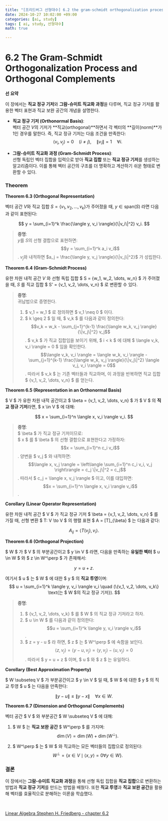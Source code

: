 ```yaml
---
title: "[프리드버그 선형대수] 6.2 the gram-schmidt orthogonalization process and orthogonal complements"
date: 2024-10-27 10:02:00 +09:00  
categories: [ai, study]  
tags: [ ai, study, 선형대수]  
math: true  

---
```


# **6.2 The Gram-Schmidt Orthogonalization Process and Orthogonal Complements**

**선 요약**

이 장에서는 **직교 정규 기저**와 **그람-슈미트 직교화 과정**을 다루며, 직교 정규 기저를 활용한 벡터 표현과 직교 보완 공간의 개념을 설명한다.  

- **직교 정규 기저 (Orthonormal Basis)**:  
  벡터 공간 $V$의 기저가 **직교(orthogonal)**하면서 각 벡터의 **길이(norm)**가 1인 경우를 말한다. 즉, 직교 정규 기저는 다음 조건을 만족한다:  
  $$
  \langle v_i, v_j \rangle = 0 \quad (i \neq j), \quad \|v_i\| = 1 \quad \forall i.
  $$

- **그람-슈미트 직교화 과정 (Gram-Schmidt Process)**:  
  선형 독립인 벡터 집합을 입력으로 받아 **직교 집합** 또는 **직교 정규 기저**를 생성하는 알고리즘이다. 이를 통해 벡터 공간의 구조를 더 명확하고 계산하기 쉬운 형태로 변환할 수 있다.


### **Theorem**

**Theorem 6.3 (Orthogonal Representation)**

벡터 공간 $V$와 직교 집합 $S = \{v_1, v_2, \dots, v_k\}$가 주어졌을 때, $y \in \text{span}(S)$ 라면 다음과 같이 표현된다:

$$
y = \sum_{i=1}^k \frac{\langle y, v_i \rangle}{\|v_i\|^2} v_i.
$$

> **증명**:  
> $y$를 $S$의 선형 결합으로 표현하면:  
> $$y = \sum_{i=1}^k a_i v_i$$.
> $v_j$와 내적하면 $a_j = \frac{\langle y, v_j \rangle}{\|v_j\|^2}$ 가 성립한다.

**Theorem 6.4 (Gram-Schmidt Process)**

유한 차원 내적 공간 $V$ 와 선형 독립 집합 $ S = \{w_1, w_2, \dots, w_n\} $ 가 주어졌을 때, $S$ 를 직교 집합 $ S' = \{v_1, v_2, \dots, v_n\} $ 로 변환할 수 있다.

> **증명**:  
> 귀납법으로 증명한다.  
> 1. $ v_1 = w_1 $ 로 정의하면 $ v_1 \neq 0 $ 이다.  
> 2. $ k \geq 2 $ 일 때, $ v_k $ 를 다음과 같이 정의한다:  
>    $$v_k = w_k - \sum_{j=1}^{k-1} \frac{\langle w_k, v_j \rangle}{\|v_j\|^2} v_j$$.
>    $ v_k $ 가 직교 집합임을 보이기 위해, $ i < k $ 에 대해 $ \langle v_k, v_i \rangle = 0 $ 임을 확인한다.  
>    $$\langle v_k, v_i \rangle = \langle w_k, v_i \rangle - \sum_{j=1}^{k-1} \frac{\langle w_k, v_j \rangle}{\|v_j\|^2} \langle v_j, v_i \rangle = 0$$.
> 따라서 $ v_k $ 는 기존 벡터들과 직교하며, 이 과정을 반복하면 직교 집합 $ \{v_1, v_2, \dots, v_n\} $ 를 얻는다.

**Theorem 6.5 (Representation in an Orthonormal Basis)**

$ V $ 가 유한 차원 내적 공간이고 $ \beta = \{v_1, v_2, \dots, v_n\} $ 가 $ V $ 의 **직교 정규 기저**라면, $ x \in V $ 에 대해:

$$
x = \sum_{i=1}^n \langle x, v_i \rangle v_i.
$$

> **증명**:  
> $ \beta $ 가 직교 정규 기저이므로:  
> $ x $ 를 $ \beta $ 의 선형 결합으로 표현한다고 가정하자:  
> $$x = \sum_{i=1}^n c_i v_i$$.
> 양변을 $ v_j $ 와 내적하면:  
> $$\langle x, v_j \rangle = \left\langle \sum_{i=1}^n c_i v_i, v_j \right\rangle = c_j \|v_j\|^2 = c_j$$.
> 따라서 $ c_j = \langle x, v_j \rangle $ 이고, 이를 대입하면:  
> $$x = \sum_{i=1}^n \langle x, v_i \rangle v_i$$.

**Corollary (Linear Operator Representation)**

유한 차원 내적 공간 $ V $ 가 직교 정규 기저 $ \beta = \{v_1, v_2, \dots, v_n\} $ 를 가질 때, 선형 변환 $ T: V \to V $ 의 행렬 표현 $ A = [T]_{\beta} $ 는 다음과 같다:

$$
A_{ij} = \langle T(v_j), v_i \rangle.
$$

**Theorem 6.6 (Orthogonal Projection)**

$ W $ 가 $ V $ 의 부분공간이고 $ y \in V $ 라면, 다음을 만족하는 **유일한 벡터** $ u \in W $ 와 $ z \in W^\perp $ 가 존재해서:

$$
y = u + z.
$$

여기서 $ u $ 는 $ W $ 에 대한 $ y $ 의 **직교 투영**이며:  
$$
u = \sum_{i=1}^k \langle y, v_i \rangle v_i \quad (\{v_1, v_2, \dots, v_k\} \text{는 $ W $의 직교 정규 기저}).
$$

> **증명**:  
> 1. $ \{v_1, v_2, \dots, v_k\} $ 를 $ W $ 의 직교 정규 기저라고 하자.  
> 2. $ u \in W $ 를 다음과 같이 정의한다:  
>    $$u = \sum_{i=1}^k \langle y, v_i \rangle v_i$$.
> 3. $ z = y - u $ 라 하면, $ z $ 는 $ W^\perp $ 에 속함을 보인다.  
>    $$\langle z, v_j \rangle = \langle y - u, v_j \rangle = \langle y, v_j \rangle - \langle u, v_j \rangle = 0$$.
> 따라서 $ y = u + z $ 이며, $ u $ 와 $ z $ 는 유일하다.

**Corollary (Best Approximation Property)**

$ W \subseteq V $ 가 부분공간이고 $ y \in V $ 일 때, $ W $ 에 대한 $ y $ 의 직교 투영 $ u $ 는 다음을 만족한다:

$$
\|y - u\| \leq \|y - x\| \quad \forall x \in W.
$$

**Theorem 6.7 (Dimension and Orthogonal Complements)**

벡터 공간 $ V $ 와 부분공간 $ W \subseteq V $ 에 대해:

1. $ W $ 는 **직교 보완 공간** $ W^\perp $ 를 가지며:
   $$
   \dim(V) = \dim(W) + \dim(W^\perp).
   $$

2. $ W^\perp $ 는 $ W $ 와 직교하는 모든 벡터들의 집합으로 정의된다:
   $$
   W^\perp = \{ x \in V \mid \langle x, y \rangle = 0 \forall y \in W \}.
   $$

### **결론**

이 장에서는 **그람-슈미트 직교화 과정**을 통해 선형 독립 집합을 **직교 집합**으로 변환하는 방법과 **직교 정규 기저**를 만드는 방법을 배웠다. 또한 **직교 투영**과 **직교 보완 공간**을 활용해 벡터를 효율적으로 분해하는 이론을 학습했다.  

<br/>

[Linear Algebra Stephen H. Friedberg - chapter 6.2](https://g.co/kgs/PAu2zpL)

